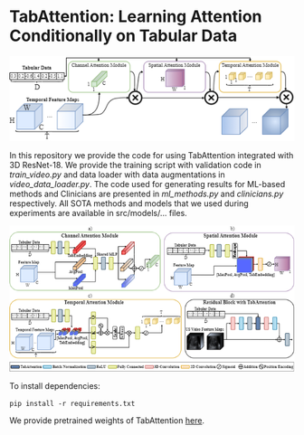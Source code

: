 # TabAttention: Learning Attention Conditionally on Tabular Data

![TabAttention](./figures/TabAttention.png)

In this repository we provide the code for using TabAttention integrated with 3D ResNet-18. We provide the training
script with validation code in _train\_video.py_ and data loader with data augmentations in _video\_data\_loader.py_.
The code used for generating results for ML-based methods and Clinicians are presented in _ml\_methods.py_ and
_clinicians.py_ respectively. All SOTA methods and models that we used during experiments are available in
src/models/... files.

![TabAttention](./figures/TabAttention_detailed.png)

To install dependencies:

```shell
pip install -r requirements.txt
```

We provide pretrained weights of TabAttention [here](https://www.dropbox.com/s/cdswqlhew638ebd/TabAttention.pt?dl=0).
